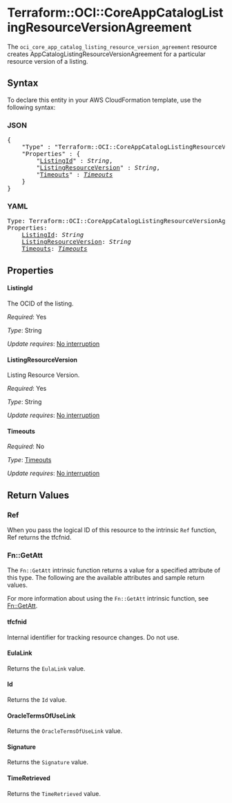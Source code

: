 # Terraform::OCI::CoreAppCatalogListingResourceVersionAgreement

The `oci_core_app_catalog_listing_resource_version_agreement` resource creates AppCatalogListingResourceVersionAgreement for a particular resource version of a listing.

## Syntax

To declare this entity in your AWS CloudFormation template, use the following syntax:

### JSON

<pre>
{
    "Type" : "Terraform::OCI::CoreAppCatalogListingResourceVersionAgreement",
    "Properties" : {
        "<a href="#listingid" title="ListingId">ListingId</a>" : <i>String</i>,
        "<a href="#listingresourceversion" title="ListingResourceVersion">ListingResourceVersion</a>" : <i>String</i>,
        "<a href="#timeouts" title="Timeouts">Timeouts</a>" : <i><a href="timeouts.md">Timeouts</a></i>
    }
}
</pre>

### YAML

<pre>
Type: Terraform::OCI::CoreAppCatalogListingResourceVersionAgreement
Properties:
    <a href="#listingid" title="ListingId">ListingId</a>: <i>String</i>
    <a href="#listingresourceversion" title="ListingResourceVersion">ListingResourceVersion</a>: <i>String</i>
    <a href="#timeouts" title="Timeouts">Timeouts</a>: <i><a href="timeouts.md">Timeouts</a></i>
</pre>

## Properties

#### ListingId

The OCID of the listing.

_Required_: Yes

_Type_: String

_Update requires_: [No interruption](https://docs.aws.amazon.com/AWSCloudFormation/latest/UserGuide/using-cfn-updating-stacks-update-behaviors.html#update-no-interrupt)

#### ListingResourceVersion

Listing Resource Version.

_Required_: Yes

_Type_: String

_Update requires_: [No interruption](https://docs.aws.amazon.com/AWSCloudFormation/latest/UserGuide/using-cfn-updating-stacks-update-behaviors.html#update-no-interrupt)

#### Timeouts

_Required_: No

_Type_: <a href="timeouts.md">Timeouts</a>

_Update requires_: [No interruption](https://docs.aws.amazon.com/AWSCloudFormation/latest/UserGuide/using-cfn-updating-stacks-update-behaviors.html#update-no-interrupt)

## Return Values

### Ref

When you pass the logical ID of this resource to the intrinsic `Ref` function, Ref returns the tfcfnid.

### Fn::GetAtt

The `Fn::GetAtt` intrinsic function returns a value for a specified attribute of this type. The following are the available attributes and sample return values.

For more information about using the `Fn::GetAtt` intrinsic function, see [Fn::GetAtt](https://docs.aws.amazon.com/AWSCloudFormation/latest/UserGuide/intrinsic-function-reference-getatt.html).

#### tfcfnid

Internal identifier for tracking resource changes. Do not use.

#### EulaLink

Returns the <code>EulaLink</code> value.

#### Id

Returns the <code>Id</code> value.

#### OracleTermsOfUseLink

Returns the <code>OracleTermsOfUseLink</code> value.

#### Signature

Returns the <code>Signature</code> value.

#### TimeRetrieved

Returns the <code>TimeRetrieved</code> value.

